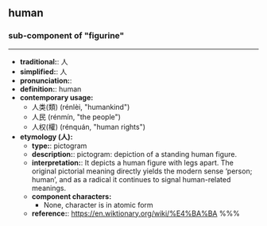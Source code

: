 ## human
### sub-component of "figurine"
---
- **traditional:**: 人
- **simplified:**: 人
- **pronunciation:**: 
- **definition:**: human
- **contemporary usage:**
  - 人类(類) (rénlèi, "humankind")
  - 人民 (rénmín, "the people")
  - 人权(權) (rénquán, "human rights")
- **etymology (人):**
  - **type:**: pictogram
  - **description:**: pictogram: depiction of a standing human figure.
  - **interpretation:**: It depicts a human figure with legs apart. The original pictorial meaning directly yields the modern sense ‘person; human’, and as a radical it continues to signal human-related meanings.
  - **component characters:**
    - None, character is in atomic form
  - **reference:**: https://en.wiktionary.org/wiki/%E4%BA%BA
%%%
